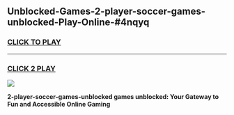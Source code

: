 
## Unblocked-Games-2-player-soccer-games-unblocked-Play-Online-#4nqyq
<h3>
<a href="https://premium.freeplayer.one?title=2-player-soccer-games-unblocked&ref=27F">CLICK TO PLAY</a></h3>
<hr>

<h3>
<a href="https://premium.freeplayer.one?title=2-player-soccer-games-unblocked&ref=27F">CLICK 2 PLAY</a>
  
</h3>

<a href="https://premium.freeplayer.one?title=2-player-soccer-games-unblocked&ref=27F"><img src="https://clearcache.store/games.png"></a>


**2-player-soccer-games-unblocked games unblocked: Your Gateway to Fun and Accessible Online Gaming**
